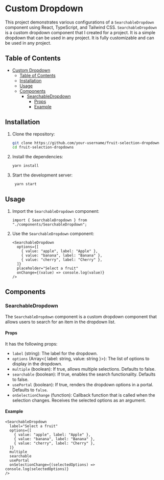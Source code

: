 # Custom Dropdown

This project demonstrates various configurations of a `SearchableDropdown` component using React, TypeScript, and Tailwind CSS. `SearchableDropdown` is a custom dropdown component that I created for a project. It is a simple dropdown that can be used in any project. It is fully customizable and can be used in any project.

## Table of Contents

- [Custom Dropdown](#custom-dropdown)
  - [Table of Contents](#table-of-contents)
  - [Installation](#installation)
  - [Usage](#usage)
  - [Components](#components)
    - [SearchableDropdown](#searchabledropdown)
      - [Props](#props)
      - [Example](#example)

## Installation

1. Clone the repository:

   ```bash
   git clone https://github.com/your-username/fruit-selection-dropdowns.git
   cd fruit-selection-dropdowns
   ```

2. Install the dependencies:

   ```bash
   yarn install
   ```

3. Start the development server:
   ```bash
    yarn start
   ```

## Usage

1. Import the `SearchableDropdown` component:

   ```tsx
   import { SearchableDropdown } from "./components/SearchableDropdown";
   ```

2. Use the `SearchableDropdown` component:

   ```tsx
   <SearchableDropdown
     options={[
       { value: "apple", label: "Apple" },
       { value: "banana", label: "Banana" },
       { value: "cherry", label: "Cherry" },
     ]}
     placeholder="Select a fruit"
     onChange={(value) => console.log(value)}
   />
   ```

## Components

### SearchableDropdown

The `SearchableDropdown` component is a custom dropdown component that allows users to search for an item in the dropdown list.

#### Props

It has the following props:

- `label` (string): The label for the dropdown.
- `options` (Array<{ label: string, value: string }>): The list of options to display in the dropdown.
- `multiple` (boolean): If true, allows multiple selections. Defaults to false.
- `searchable` (boolean): If true, enables the search functionality. Defaults to false.
- `usePortal` (boolean): If true, renders the dropdown options in a portal. Defaults to `false`.
- `onSelectionChange` (function): Callback function that is called when the selection changes. Receives the selected options as an argument.

#### Example

```tsx
<SearchableDropdown
  label="Select a fruit"
  options={[
    { value: "apple", label: "Apple" },
    { value: "banana", label: "Banana" },
    { value: "cherry", label: "Cherry" },
  ]}
  multiple
  searchable
  usePortal
  onSelectionChange={(selectedOptions) => console.log(selectedOptions)}
/>
```

